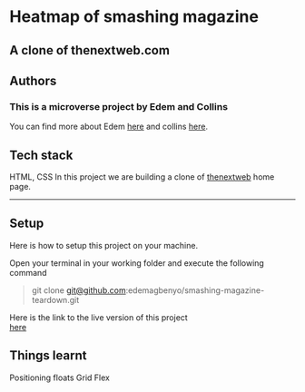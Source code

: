 
# Heatmap of smashing magazine
A clone of thenextweb.com
---
## Authors
### This is a microverse project by Edem and Collins
You can find more about Edem [here](https://github.com/edemagbenyo) and collins [here](https://github.com/collinsugwu).

## Tech stack
HTML, CSS
In this project we are building a clone of [thenextweb](https://thenextweb.com/) home page.

---

## Setup
Here is how to setup this project on your machine.

Open your terminal in your working folder and execute the following command

>git clone git@github.com:edemagbenyo/smashing-magazine-teardown.git


Here is the link to the live version of this project	
[here]()


## Things learnt

Positioning
floats
Grid
Flex